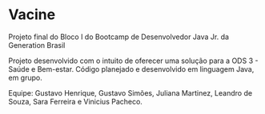 # Vacine
Projeto final do Bloco I do Bootcamp de Desenvolvedor Java Jr. da Generation Brasil

Projeto desenvolvido com o intuito de oferecer uma solução para a ODS 3 - Saúde e Bem-estar. Código planejado e desenvolvido em linguagem Java, em grupo.

Equipe: Gustavo Henrique, Gustavo Simões, Juliana Martinez, Leandro de Souza, Sara Ferreira e Vinicius Pacheco.
